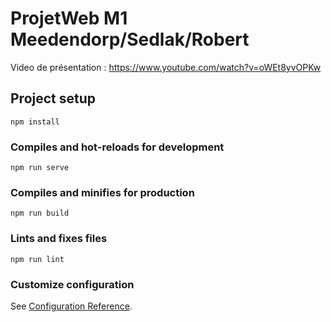 # ProjetWeb M1 Meedendorp/Sedlak/Robert

Video de présentation : https://www.youtube.com/watch?v=oWEt8yvOPKw

## Project setup
```
npm install
```

### Compiles and hot-reloads for development
```
npm run serve
```

### Compiles and minifies for production
```
npm run build
```

### Lints and fixes files
```
npm run lint
```

### Customize configuration
See [Configuration Reference](https://cli.vuejs.org/config/).
